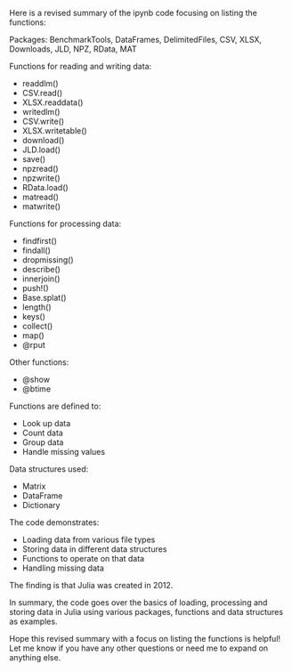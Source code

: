 Here is a revised summary of the ipynb code focusing on listing the functions:

Packages:
BenchmarkTools, DataFrames, DelimitedFiles, CSV, XLSX, Downloads, JLD, NPZ, RData, MAT 

Functions for reading and writing data:
- readdlm()  
- CSV.read()     
- XLSX.readdata()
- writedlm()
- CSV.write()   
- XLSX.writetable()
- download()
- JLD.load()
- save()  
- npzread()
- npzwrite()           
- RData.load()
- matread()
- matwrite()

Functions for processing data:
- findfirst()  
- findall()   
- dropmissing()
- describe()         
- innerjoin()  
- push!()              
- Base.splat()
- length()
- keys()       
- collect()
- map()
- @rput

Other functions:
- @show                  
- @btime

Functions are defined to:
- Look up data 
- Count data
- Group data
- Handle missing values

Data structures used:
- Matrix   
- DataFrame
- Dictionary

The code demonstrates:
- Loading data from various file types
- Storing data in different data structures   
- Functions to operate on that data
- Handling missing data

The finding is that Julia was created in 2012.

In summary, the code goes over the basics of loading, processing and storing data in Julia using various packages, functions and data structures as examples.

Hope this revised summary with a focus on listing the functions is helpful! Let me know if you have any other questions or need me to expand on anything else.
